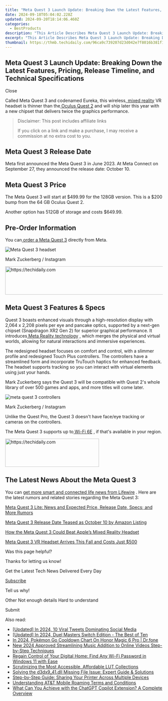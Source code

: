 ```yaml
---
title: "Meta Quest 3 Launch Update: Breaking Down the Latest Features, Pricing, Release Timeline, and Technical Specifications"
date: 2024-09-18T05:04:02.228Z
updated: 2024-09-20T18:14:06.460Z
categories:
  - BestProducts
description: "This Article Describes Meta Quest 3 Launch Update: Breaking Down the Latest Features, Pricing, Release Timeline, and Technical Specifications"
excerpt: "This Article Describes Meta Quest 3 Launch Update: Breaking Down the Latest Features, Pricing, Release Timeline, and Technical Specifications"
thumbnail: https://thmb.techidaily.com/96ca9c739207d23d042e7f8016b381f18f2564ff73ddf98034c5d696bcc3f7e9.jpg
---
```


## Meta Quest 3 Launch Update: Breaking Down the Latest Features, Pricing, Release Timeline, and Technical Specifications

Close 

 Called Meta Quest 3 and codenamed Eureka, this wireless,[ mixed reality](https://www.lifewire.com/what-is-mixed-reality-4588766) VR headset is thinner than the[ Oculus Quest 2](https://www.lifewire.com/oculus-quest-2-hands-on-solid-performance-with-some-cut-corners-5082993) and will ship later this year with a new chipset that delivers twice the graphics performance.

>  Disclaimer: This post includes affiliate links
>
>  If you click on a link and make a purchase, I may receive a commission at no extra cost to you.
>

## Meta Quest 3 Release Date

 Meta first announced the Meta Quest 3 in June 2023\. At Meta Connect on September 27, they announced the release date: October 10.

## Meta Quest 3 Price

 The Meta Quest 3 will start at $499.99 for the 128GB version. This is a $200 bump from the 64 GB Oculus Quest 2.

 Another option has 512GB of storage and costs $649.99.  

## Pre-Order Information

 You can[ order a Meta Quest 3](https://www.meta.com/quest/quest-3/) directly from Meta.

![Meta Quest 3 headset](https://www.lifewire.com/thmb/R0nFxJPG6GNdRdNMejkyp2Ps0BQ=/1500x0/filters:no_upscale():max_bytes(200000):strip_icc():format(webp)/meta-quest-3-headset-front-7049bb83fcbd4b51967c79f6d62a372d.png) 

Mark Zuckerberg / Instagram

<!-- affiliate ads begin -->
<a href="https://appsumo.8odi.net/c/5597632/2100530/7443" target="_top" id="2100530">
  <img src="//a.impactradius-go.com/display-ad/7443-2100530" border="0" alt="https://techidaily.com" width="728" height="90"/>
</a>
<img height="0" width="0" src="https://appsumo.8odi.net/i/5597632/2100530/7443" style="position:absolute;visibility:hidden;" border="0" />
<!-- affiliate ads end -->

##  Meta Quest 3 Features & Specs

 Quest 3 boasts enhanced visuals through a high-resolution display with 2,064 x 2,208 pixels per eye and pancake optics, supported by a next-gen chipset (Snapdragon XR2 Gen 2) for superior graphical performance. It introduces[ Meta Reality technology](https://www.meta.com/blog/quest/mixed-reality-definition-passthrough-scene-understanding-spatial-anchors/) , which merges the physical and virtual worlds, allowing for natural interactions and immersive experiences.

 The redesigned headset focuses on comfort and control, with a slimmer profile and redesigned Touch Plus controllers. The controllers have a streamlined form and incorporate TruTouch haptics for enhanced feedback. The headset supports tracking so you can interact with virtual elements using just your hands.

 Mark Zuckerberg says the Quest 3 will be compatible with Quest 2's whole library of over 500 games and apps, and more titles will come later.

![meta quest 3 controllers](https://www.lifewire.com/thmb/u3aTimwltvpfD-actB8lufsDZNo=/1500x0/filters:no_upscale():max_bytes(200000):strip_icc():format(webp)/meta-quest-3-controllers-45f99ced94a544fa82a64f37a1cd1d05.png) 

Mark Zuckerberg / Instagram

 Unlike the Quest Pro, the Quest 3 doesn't have face/eye tracking or cameras on the controllers.

 The Meta Quest 3 supports up to[ Wi-Fi 6E](https://www.lifewire.com/6ghz-6e-wi-fi-4845541) , if that's available in your region.  

<!-- affiliate ads begin -->
<a href="https://aligracehair.sjv.io/c/5597632/2016165/19272" target="_top" id="2016165">
  <img src="//a.impactradius-go.com/display-ad/19272-2016165" border="0" alt="https://techidaily.com" width="300" height="90"/>
</a>
<img height="0" width="0" src="https://aligracehair.sjv.io/i/5597632/2016165/19272" style="position:absolute;visibility:hidden;" border="0" />
<!-- affiliate ads end -->

##  The Latest News About the Meta Quest 3

 You can [ get more smart and connected life news from Lifewire](https://www.lifewire.com/smart-home-connected-life-news-4797031) . Here are the latest rumors and related stories regarding the Meta Quest 3:

[  Meta Quest 3 Lite: News and Expected Price, Release Date, Specs; and More Rumors ](https://www.lifewire.com/meta-quest-3-lite-8661438) 

[  Meta Quest 3 Release Date Teased as October 10 by Amazon Listing ](https://www.lifewire.com/meta-quest-3-7975592) 

[  How the Meta Quest 3 Could Beat Apple’s Mixed Reality Headset ](https://www.lifewire.com/how-the-meta-quest-3-could-beat-apples-mixed-reality-headset-7508093) 

[  Meta Quest 3 VR Headset Arrives This Fall and Costs Just $500 ](https://www.lifewire.com/meta-quest-3-vr-headset-arrives-this-fall-7507067) 

Was this page helpful?

Thanks for letting us know!

 Get the Latest Tech News Delivered Every Day

[ Subscribe ](https://www.lifewire.com/#) 

Tell us why!

 Other  Not enough details  Hard to understand 

 Submit 

<ins class="adsbygoogle"
     style="display:block"
     data-ad-format="autorelaxed"
     data-ad-client="ca-pub-7571918770474297"
     data-ad-slot="1223367746"></ins>

<ins class="adsbygoogle"
     style="display:block"
     data-ad-client="ca-pub-7571918770474297"
     data-ad-slot="8358498916"
     data-ad-format="auto"
     data-full-width-responsive="true"></ins>

<span class="atpl-alsoreadstyle">Also read:</span>
<div><ul>
<li><a href="https://twitter-videos.techidaily.com/updated-in-2024-10-viral-tweets-dominating-social-media/"><u>[Updated] In 2024, 10 Viral Tweets Dominating Social Media</u></a></li>
<li><a href="https://digital-screen-recording.techidaily.com/updated-in-2024-duel-masters-switch-edition-the-best-of-ten/"><u>[Updated] In 2024, Duel Masters Switch Edition - The Best of Ten</u></a></li>
<li><a href="https://pokemon-go-android.techidaily.com/in-2024-pokemon-go-cooldown-chart-on-honor-magic-6-pro-drfone-by-drfone-virtual-android/"><u>In 2024, Pokémon Go Cooldown Chart On Honor Magic 6 Pro | Dr.fone</u></a></li>
<li><a href="https://voice-adjusting.techidaily.com/new-2024-approved-streamlining-music-addition-to-online-videos-step-by-step-techniques/"><u>New 2024 Approved Streamlining Music Addition to Online Videos Step-by-Step Techniques</u></a></li>
<li><a href="https://tech-renaissance.techidaily.com/regain-control-of-your-digital-home-find-any-wi-fi-password-in-windows-11-with-ease/"><u>Regain Control of Your Digital Home: Find Any Wi-Fi Password in Windows 11 with Ease</u></a></li>
<li><a href="https://extra-resources.techidaily.com/scrutinizing-the-most-accessible-affordable-lut-collections/"><u>Scrutinizing the Most Accessible, Affordable LUT Collections</u></a></li>
<li><a href="https://tech-renaissance.techidaily.com/solving-the-d3dx941dll-missing-file-issue-expert-guide-and-solutions/"><u>Solving the d3dx9_41.dll Missing File Issue: Expert Guide & Solutions</u></a></li>
<li><a href="https://tech-renaissance.techidaily.com/step-by-step-guide-sharing-your-printer-across-multiple-devices/"><u>Step-by-Step Guide: Sharing Your Printer Across Multiple Devices</u></a></li>
<li><a href="https://tech-renaissance.techidaily.com/understanding-atandt-mobile-roaming-terms-and-conditions/"><u>Understanding AT&T Mobile Roaming Terms and Conditions</u></a></li>
<li><a href="https://tech-haven.techidaily.com/what-can-you-achieve-with-the-chatgpt-copilot-extension-a-complete-overview/"><u>What Can You Achieve with the ChatGPT Copilot Extension? A Complete Overview</u></a></li>
</ul></div>

